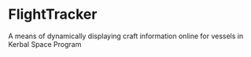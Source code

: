 # FlightTracker
A means of dynamically displaying craft information online for vessels in Kerbal Space Program
